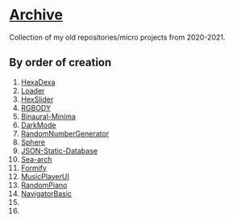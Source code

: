 # [Archive](https://n-ce.github.io/Archive/)
Collection of my old repositories/micro projects from 2020-2021.

## By order of creation

1. [HexaDexa](https://n-ce.github.io/Archive/HexaDexa)
1. [Loader](https://n-ce.github.io/Archive/Loader)
1. [HexSlider](https://n-ce.github.io/Archive/HexSlider)
1. [RGBODY](https://n-ce.github.io/Archive/RGBODY)
1. [Binaural-Minima](https://n-ce.github.io/Archive/Binaural-Minima)
1. [DarkMode](https://n-ce.github.io/Archive/DarkMode)
1. [RandomNumberGenerator](https://n-ce.github.io/Archive/RandomNumberGenerator)
1. [Sphere](https://n-ce.github.io/Archive/Sphere)
1. [JSON-Static-Database](https://n-ce.github.io/Archive/JSON-Static-Database)
1. [Sea-arch](https://n-ce.github.io/Archive/Sea-arch)
1. [Formify](https://n-ce.github.io/Archive/Formify)
1. [MusicPlayerUI](https://n-ce.github.io/Archive/MusicPlayerUI)
1. [RandomPiano](https://n-ce.github.io/Archive/RandomPiano)
1. [NavigatorBasic](https://n-ce.github.io/Archive/NavigatorBasic)
1. [](https://n-ce.github.io/Archive/)
1. [](https://n-ce.github.io/Archive/)

